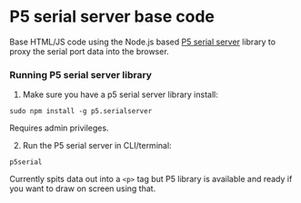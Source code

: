 # P5 serial server base code

Base HTML/JS code using the Node.js based [P5 serial server](https://github.com/vanevery/p5.serialport) library to proxy the serial port data into the browser.

### Running P5 serial server library
1. Make sure you have a p5 serial server library install:
```
sudo npm install -g p5.serialserver
```
Requires admin privileges.

2. Run the P5 serial server in CLI/terminal:
```
p5serial
```

Currently spits data out into a `<p>` tag but P5 library is available and ready if you want to draw on screen using that.
